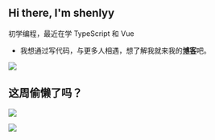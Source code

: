 ## Hi there, I'm shenlyy

初学编程，最近在学 TypeScript 和 Vue

- 我想通过写代码，与更多人相遇，想了解我就来我的[**博客**](https://blog.ykrazy.top)吧。

![](https://github-readme-stats.ykrazy.top/api?username=shenlye&show_icons=true&include_all_commits=true&hide=contribs&theme=github_dark_dimmed&rank_icon=github)

## 这周偷懒了吗？

![](https://wakatime.com/share/@shenlyy/1e78c36a-2fae-425c-b2fb-1edbf958889f.svg)

![](https://github-readme-stats.ykrazy.top/api/wakatime?username=shenlyy&theme=github_dark_dimmed)
